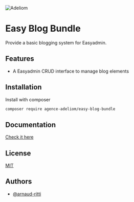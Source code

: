 
![Adeliom](https://adeliom.com/public/uploads/2017/09/Adeliom_logo.png)

# Easy Blog Bundle

Provide a basic blogging system for Easyadmin.


## Features

- A Easyadmin CRUD interface to manage blog elements

## Installation

Install with composer

```bash
composer require agence-adeliom/easy-blog-bundle
```

## Documentation

[Check it here](doc/index.md)

## License

[MIT](https://choosealicense.com/licenses/mit/)


## Authors

- [@arnaud-ritti](https://github.com/arnaud-ritti)

  
